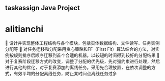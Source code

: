 ## taskassign Java Project
# alitianchi
	设计并实现整体工程结构与各个模块，包括实体数据结构、文件读写、任务实例分配等
	对任务迁移和分配采用贪心策略和FF（First Fit）算法结合的方法，对实例按规则排序后顺序迁移到首个合适的机器，以较短的时间得到较好的分配结果
	对于复赛阶段迁移方式的改变，调整了分配的优先级，先对强约束进行处理，然后进行其他的优化，对于复赛添加的离线任务，采用先合理放置，在依次调整的方式，有效平均的分配离线任务，防止某时间点离线任务过多

